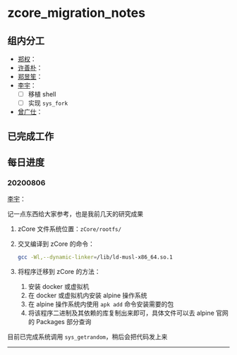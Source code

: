# zcore_migration_notes

## 组内分工

* [郑权](https://github.com/VitalyAnkh)：
* [许善朴](https://github.com/xushanpu123)：
* [郑昱笙](https://github.com/yunwei37)：
* [李宇](https://github.com/wfly1998)：
  * [ ] 移植 shell
  * [ ] 实现 `sys_fork`
* [曾广仕](https://github.com/NameAvailable319)：

## 已完成工作

## 每日进度

### 20200806

[李宇](https://github.com/wfly1998)：

记一点东西给大家参考，也是我前几天的研究成果

1. zCore 文件系统位置：`zCore/rootfs/`

2. 交叉编译到 zCore 的命令：

   ```sh
   gcc -Wl,--dynamic-linker=/lib/ld-musl-x86_64.so.1
   ```

3. 将程序迁移到 zCore 的方法：

   1. 安装 docker 或虚拟机
   2. 在 docker 或虚拟机内安装 alpine 操作系统
   3. 在 alpine 操作系统内使用 `apk add` 命令安装需要的包
   4. 将该程序二进制及其依赖的库复制出来即可，具体文件可以去 alpine 官网的 Packages 部分查询

目前已完成系统调用 `sys_getrandom`，稍后会把代码发上来

---


